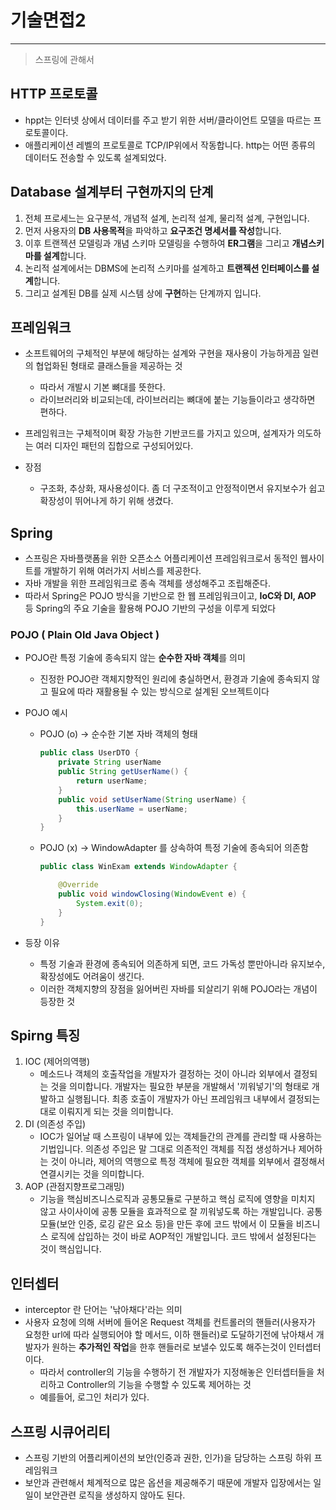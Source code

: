 # 기술면접2

---

> 스프링에 관해서 
>

## HTTP 프로토콜

- hppt는 인터넷 상에서 데이터를 주고 받기 위한 서버/클라이언트 모델을 따르는 프로토콜이다.
- 애플리케이션 레벨의 프로토콜로 TCP/IP위에서 작동합니다. http는 어떤 종류의 데이터도 전송할 수 있도록 설계되었다.



## Database 설계부터 구현까지의 단계

1. 전체 프로세느는 요구분석, 개념적 설계, 논리적 설계, 물리적 설계, 구현입니다. 
2. 먼저 사용자의 **DB 사용목적**을 파악하고 **요구조건 명세서를 작성**합니다.
3. 이후 트랜젝션 모델링과 개념 스키마 모델링을 수행하여 **ER그램**을 그리고 **개념스키마를 설계**합니다. 
4. 논리적 설계에서는 DBMS에 논리적 스키마를 설계하고 **트랜젝션 인터페이스를 설계**합니다. 
5. 그리고 설계된 DB를 실제 시스템 상에 **구현**하는 단계까지 입니다.



## 프레임워크 

- 소프트웨어의 구체적인 부분에 해당하는 설계와 구현을 재사용이 가능하게끔 일련의 협업화된 형태로 클래스들을 제공하는 것
  - 따라서 개발시 기본 뼈대를 뜻한다. 
  - 라이브러리와 비교되는데, 라이브러리는 뼈대에 붙는 기능들이라고 생각하면 편하다. 

- 프레임워크는 구체적이며 확장 가능한 기반코드를 가지고 있으며, 설계자가 의도하는 여러 디자인 패턴의 집합으로 구성되어있다.
- 장점
  - 구조화, 추상화, 재사용성이다. 좀 더 구조적이고 안정적이면서 유지보수가 쉽고 확장성이 뛰어나게 하기 위해 생겼다.




## Spring 

- 스프링은 자바플랫폼을 위한 오픈소스 어플리케이션 프레임워크로서 동적인 웹사이트를 개발하기 위해 여러가지 서비스를 제공한다.
- 자바 개발을 위한 프레임워크로 종속 객체를 생성해주고 조립해준다. 
- 따라서 Spring은 POJO 방식을 기반으로 한 웹 프레임워크이고, **IoC와 DI, AOP** 등 Spring의 주요 기술을 활용해 POJO 기반의 구성을 이루게 되었다

### POJO ( Plain Old Java Object )

- POJO란 특정 기술에 종속되지 않는 **순수한 자바 객체**를 의미

  - 진정한 POJO란 객체지향적인 원리에 충실하면서, 환경과 기술에 종속되지 않고 필요에 따라 재활용될 수 있는 방식으로 설계된 오브젝트이다

- POJO 예시

  - POJO (o) -> 순수한 기본 자바 객체의 형태 

    ```java
    public class UserDTO {
        private String userName
        public String getUserName() {
            return userName;
        }
        public void setUserName(String userName) {
            this.userName = userName;
        }
    }
    ```

  - POJO (x) -> WindowAdapter 를 상속하여 특정 기술에 종속되어 의존함 

    ```java
    public class WinExam extends WindowAdapter {
    
        @Override
        public void windowClosing(WindowEvent e) {
            System.exit(0);
        }
    }
    ```

- 등장 이유 

  - 특정 기술과 환경에 종속되어 의존하게 되면, 코드 가독성 뿐만아니라 유지보수, 확장성에도 어려움이 생긴다. 
  - 이러한 객체지향의 장점을 잃어버린 자바를 되살리기 위해 POJO라는 개념이 등장한 것



## Spirng 특징 

1. IOC (제어의역행)
   - 메소드나 객체의 호출작업을 개발자가 결정하는 것이 아니라 외부에서 결정되는 것을 의미합니다. 개발자는 필요한 부분을 개발해서 '끼워넣기'의 형태로 개발하고 실행됩니다. 최종 호출이 개발자가 아닌 프레임워크 내부에서 결정되는대로 이뤄지게 되는 것을 의미합니다.
2. DI (의존성 주입)
   - IOC가 일어날 때 스프링이 내부에 있는 객체들간의 관계를 관리할 때 사용하는 기법입니다. 의존성 주입은 말 그대로 의존적인 객체를 직접 생성하거나 제어하는 것이 아니라, 제어의 역행으로 특정 객체에 필요한 객체를 외부에서 결정해서 연결시키는 것을 의미합니다.
3. AOP (관점지향프로그래밍)
   - 기능을 핵심비즈니스로직과 공통모듈로 구분하고 핵심 로직에 영향을 미치지 않고 사이사이에 공통 모듈을 효과적으로 잘 끼워넣도록 하는 개발입니다. 공통모듈(보안 인증, 로깅 같은 요소 등)을 만든 후에 코드 밖에서 이 모듈을 비즈니스 로직에 삽입하는 것이 바로 AOP적인 개발입니다. 코드 밖에서 설정된다는 것이 핵심입니다.



## 인터셉터

- interceptor 란 단어는 '낚아채다'라는 의미
- 사용자 요청에 의해 서버에 들어온 Request 객체를 컨트롤러의 핸들러(사용자가 요청한 url에 따라 실행되어야 할 메서드, 이하 핸들러)로 도달하기전에 낚아채서 개발자가 원하는 **추가적인 작업**을 한후 핸들러로 보낼수 있도록 해주는것이 인터셉터이다. 
  - 따라서 controller의 기능을 수행하기 전 개발자가 지정해놓은 인터셉터들을 처리하고 Controller의 기능을 수행할 수 있도록 제어하는 것 
  - 예를들어, 로그인 처리가 있다.



## 스프링 시큐어리티

- 스프링 기반의 어플리케이션의 보안(인증과 권한, 인가)을 담당하는 스프링 하위 프레임워크
- 보안과 관련해서 체계적으로 많은 옵션을 제공해주기 때문에 개발자 입장에서는 일일이 보안관련 로직을 생성하지 않아도 된다. 
